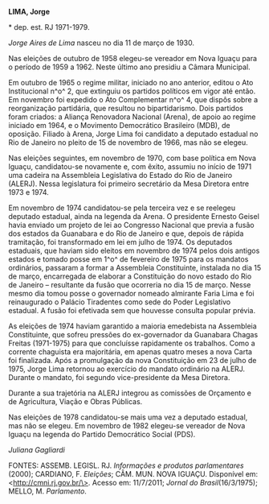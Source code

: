 **LIMA, Jorge**

\* dep. est. RJ 1971-1979.

*Jorge Aires de Lima* nasceu no dia 11 de março de 1930.

Nas eleições de outubro de 1958 elegeu-se vereador em Nova Iguaçu para o
período de 1959 a 1962. Neste último ano presidiu a Câmara Municipal.

Em outubro de 1965 o regime militar, iniciado no ano anterior, editou o
Ato Institucional n^o^ 2, que extinguiu os partidos políticos em vigor
até então. Em novembro foi expedido o Ato Complementar n^o^ 4, que
dispôs sobre a reorganização partidária, que resultou no bipartidarismo.
Dois partidos foram criados: a Aliança Renovadora Nacional (Arena), de
apoio ao regime iniciado em 1964, e o Movimento Democrático Brasileiro
(MDB), de oposição. Filiado à Arena, Jorge Lima foi candidato a deputado
estadual no Rio de Janeiro no pleito de 15 de novembro de 1966, mas não
se elegeu.

Nas eleições seguintes, em novembro de 1970, com base política em Nova
Iguaçu, candidatou-se novamente e, com êxito, assumiu no início de 1971
uma cadeira na Assembleia Legislativa do Estado do Rio de Janeiro
(ALERJ). Nessa legislatura foi primeiro secretário da Mesa Diretora
entre 1973 e 1974.

Em novembro de 1974 candidatou-se pela terceira vez e se reelegeu
deputado estadual, ainda na legenda da Arena. O presidente Ernesto
Geisel havia enviado um projeto de lei ao Congresso Nacional que previa
a fusão dos estados da Guanabara e do Rio de Janeiro e que, depois de
rápida tramitação, foi transformado em lei em julho de 1974. Os
deputados estaduais, que haviam sido eleitos em novembro de 1974 pelos
dois antigos estados e tomado posse em 1^o^ de fevereiro de 1975 para os
mandatos ordinários, passaram a formar a Assembleia Constituinte,
instalada no dia 15 de março, encarregada de elaborar a Constituição do
novo estado do Rio de Janeiro – resultante da fusão que ocorreria no dia
15 de março. Nesse mesmo dia tomou posse o governador nomeado almirante
Faria Lima e foi reinaugurado o Palácio Tiradentes como sede do Poder
Legislativo estadual. A fusão foi efetivada sem que houvesse consulta
popular prévia.

As eleições de 1974 haviam garantido a maioria emedebista na Assembleia
Constituinte, que sofreu pressões do ex-governador da Guanabara Chagas
Freitas (1971-1975) para que concluísse rapidamente os trabalhos. Como a
corrente chaguista era majoritária, em apenas quatro meses a nova Carta
foi finalizada. Após a promulgação da nova Constituição em 23 de julho
de 1975, Jorge Lima retornou ao exercício do mandato ordinário na ALERJ.
Durante o mandato, foi segundo vice-presidente da Mesa Diretora.

Durante a sua trajetória na ALERJ integrou as comissões de Orçamento e
de Agricultura, Viação e Obras Públicas.

Nas eleições de 1978 candidatou-se mais uma vez a deputado estadual, mas
não se elegeu. Em novembro de 1982 elegeu-se vereador de Nova Iguaçu na
legenda do Partido Democrático Social (PDS).

*Juliana Gagliardi*

FONTES: ASSEMB. LEGISL. RJ. *Informações e produtos parlamentares*
(2000); CARDIANO, F. *Eleições*; CÂM. MUN. NOVA IGUAÇU. Disponível em:
\<http://cmni.rj.gov.br/\>. Acesso em: 11/7/2011; *Jornal do
Brasil*(16/3/1975); MELLO, M. *Parlamento*.
